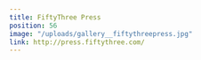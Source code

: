 ```yaml
---
title: FiftyThree Press
position: 56
image: "/uploads/gallery__fiftythreepress.jpg"
link: http://press.fiftythree.com/
---
```


